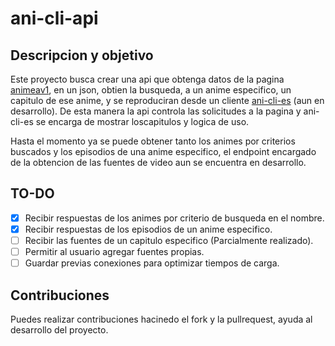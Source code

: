 # ani-cli-api

## Descripcion y objetivo
Este proyecto busca crear una api que obtenga datos de la pagina [animeav1](https://animeav1.com), en un json, obtien la busqueda, a un anime especifico, un capitulo de ese anime, y se reproduciran desde un cliente [ani-cli-es](https://github.com/glimp-ly/ani-cli-es) (aun en desarrollo). De esta manera la api controla las solicitudes a la pagina y ani-cli-es se encarga de mostrar loscapitulos y logica de uso.

Hasta el momento ya se puede obtener tanto los animes por criterios buscados y los episodios de una anime especifico, el endpoint encargado de la obtencion de las fuentes de video aun se encuentra en desarrollo.

## TO-DO
- [x] Recibir respuestas de los animes por criterio de busqueda en el nombre.
- [x] Recibir respuestas de los episodios de un anime especifico.
- [ ] Recibir las fuentes de un capitulo especifico (Parcialmente realizado).
- [ ] Permitir al usuario agregar fuentes propias.
- [ ] Guardar previas conexiones para optimizar tiempos de carga.

## Contribuciones
Puedes realizar contribuciones hacinedo el fork y la pullrequest, ayuda al desarrollo del proyecto.